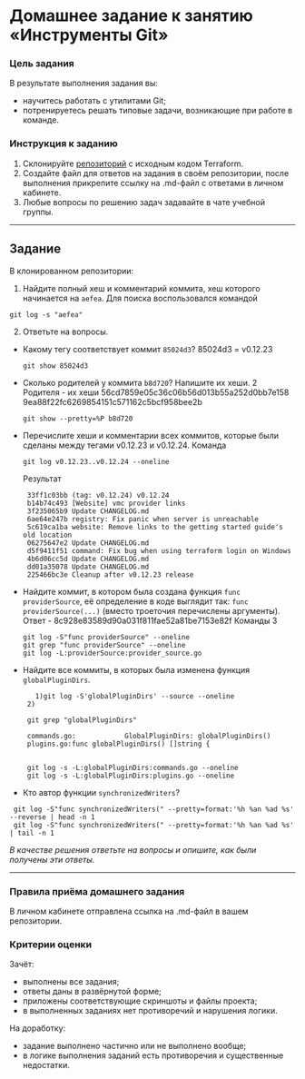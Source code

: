 # Домашнее задание к занятию «Инструменты Git»

### Цель задания

В результате выполнения задания вы:

* научитесь работать с утилитами Git;
* потренируетесь решать типовые задачи, возникающие при работе в команде. 

### Инструкция к заданию

1. Склонируйте [репозиторий](https://github.com/hashicorp/terraform) с исходным кодом Terraform.
2. Создайте файл для ответов на задания в своём репозитории, после выполнения прикрепите ссылку на .md-файл с ответами в личном кабинете.
3. Любые вопросы по решению задач задавайте в чате учебной группы.

------

## Задание

В клонированном репозитории:

1. Найдите полный хеш и комментарий коммита, хеш которого начинается на `aefea`.
Для поиска воспользовался командой
```
git log -s "aefea"
```
2. Ответьте на вопросы.

* Какому тегу соответствует коммит `85024d3`?
   85024d3 = v0.12.23
  ```
  git show 85024d3
  ```
* Сколько родителей у коммита `b8d720`? Напишите их хеши.
2 Родителя - их хеши 56cd7859e05c36c06b56d013b55a252d0bb7e158 9ea88f22fc6269854151c571162c5bcf958bee2b
  ```
  git show --pretty=%P b8d720
  ```
  
* Перечислите хеши и комментарии всех коммитов, которые были сделаны между тегами  v0.12.23 и v0.12.24.
   Команда
   ```
   git log v0.12.23..v0.12.24 --oneline
   ```
  Результат
  ```
   33ff1c03bb (tag: v0.12.24) v0.12.24
   b14b74c493 [Website] vmc provider links
   3f235065b9 Update CHANGELOG.md
   6ae64e247b registry: Fix panic when server is unreachable
   5c619ca1ba website: Remove links to the getting started guide's old location
   06275647e2 Update CHANGELOG.md
   d5f9411f51 command: Fix bug when using terraform login on Windows
   4b6d06cc5d Update CHANGELOG.md
   dd01a35078 Update CHANGELOG.md
   225466bc3e Cleanup after v0.12.23 release

  ```
  
* Найдите коммит, в котором была создана функция `func providerSource`, её определение в коде выглядит так: `func providerSource(...)` (вместо троеточия перечислены аргументы).
  Ответ - 8c928e83589d90a031f811fae52a81be7153e82f
  Команды 3
   ```
   git log -S"func providerSource" --oneline
   git grep "func providerSource" --oneline
   git log -L:providerSource:provider_source.go
   ```
* Найдите все коммиты, в которых была изменена функция `globalPluginDirs`.
  ```
     1)git log -S'globalPluginDirs' --source --oneline
   2)
   
   git grep "globalPluginDirs"
   
   commands.go:            GlobalPluginDirs: globalPluginDirs()
   plugins.go:func globalPluginDirs() []string {
   
   
   git log -s -L:globalPluginDirs:commands.go --oneline
   git log -s -L:globalPluginDirs:plugins.go --oneline
  ```

  
* Кто автор функции `synchronizedWriters`? 
```
 git log -S"func synchronizedWriters(" --pretty=format:'%h %an %ad %s' --reverse | head -n 1
 git log -S"func synchronizedWriters(" --pretty=format:'%h %an %ad %s' | tail -n 1
```

*В качестве решения ответьте на вопросы и опишите, как были получены эти ответы.*

---

### Правила приёма домашнего задания

В личном кабинете отправлена ссылка на .md-файл в вашем репозитории.

### Критерии оценки

Зачёт:

* выполнены все задания;
* ответы даны в развёрнутой форме;
* приложены соответствующие скриншоты и файлы проекта;
* в выполненных заданиях нет противоречий и нарушения логики.

На доработку:

* задание выполнено частично или не выполнено вообще;
* в логике выполнения заданий есть противоречия и существенные недостатки.
